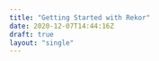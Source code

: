 ```yaml
---
title: "Getting Started with Rekor"
date: 2020-12-07T14:44:16Z
draft: true
layout: "single"
---
```

